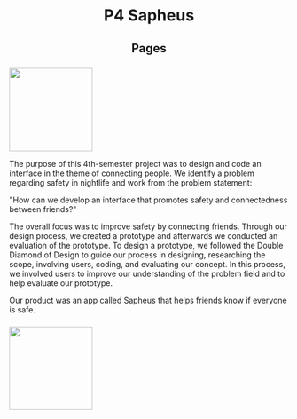 # <div align="center">P4 Sapheus</div>

## <div align="center">Pages</div>
###
<div>
  <img src="[https://github.com/Stadsholt/P4-Sapheus/tree/main/README-Images/Logo.png]" width="150">
</div>

The purpose of this 4th-semester project was to design and code an interface in the theme of connecting people. We identify a problem regarding safety in nightlife and work from the problem statement:

"How can we develop an interface that promotes safety and connectedness between friends?"

The overall focus was to improve safety by connecting friends. Through our design process, we created a prototype and afterwards we conducted an evaluation of the prototype. To design a prototype, we followed the Double Diamond of Design to guide our process in designing, researching the scope, involving users, coding, and evaluating our concept. In this process, we involved users to improve our understanding of the problem field and to help evaluate our prototype.

Our product was an app called Sapheus that helps friends know if everyone is safe.

###
<div>
  <img src="[https://github.com/Stadsholt/P4-Sapheus/tree/main/README-Images/Interface.png]" width="150" />
</div>

